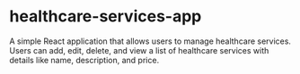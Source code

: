 # healthcare-services-app
A simple React application that allows users to manage healthcare services. Users can add, edit, delete, and view a list of healthcare services with details like name, description, and price.
